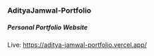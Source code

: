 ### AdityaJamwal-Portfolio
##### Personal Portfolio Website

Live: https://aditya-jamwal-portfolio.vercel.app/

